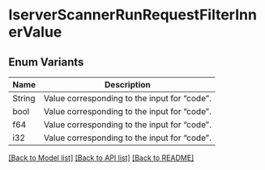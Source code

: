# IserverScannerRunRequestFilterInnerValue

## Enum Variants

| Name | Description |
|---- | -----|
| String | Value corresponding to the input for “code”. |
| bool | Value corresponding to the input for “code”. |
| f64 | Value corresponding to the input for “code”. |
| i32 | Value corresponding to the input for “code”. |

[[Back to Model list]](../README.md#documentation-for-models) [[Back to API list]](../README.md#documentation-for-api-endpoints) [[Back to README]](../README.md)


